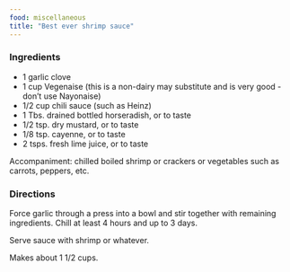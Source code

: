 ```yaml
---
food: miscellaneous
title: "Best ever shrimp sauce"
---
```


### Ingredients

- 1 garlic clove
- 1 cup Vegenaise (this is a non-dairy may substitute and is very good - don’t use Nayonaise)
- 1/2 cup chili sauce (such as Heinz)
- 1 Tbs. drained bottled horseradish, or to taste
- 1/2 tsp. dry mustard, or to taste
- 1/8 tsp. cayenne, or to taste
- 2 tsps. fresh lime juice, or to taste

Accompaniment: chilled boiled shrimp or crackers or vegetables such as carrots, peppers, etc.

### Directions

Force garlic through a press into a bowl and stir together with remaining ingredients. Chill at least 4 hours and up to 3 days.

Serve sauce with shrimp or whatever.

Makes about 1 1/2 cups.
